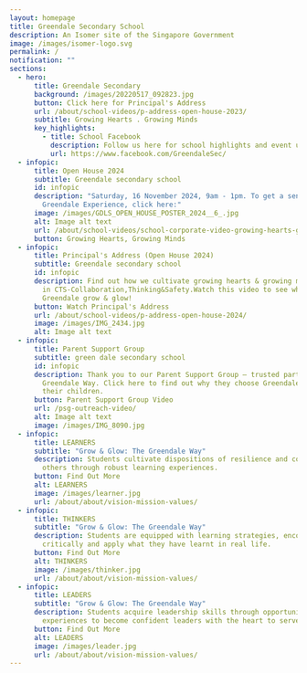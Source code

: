 ```yaml
---
layout: homepage
title: Greendale Secondary School
description: An Isomer site of the Singapore Government
image: /images/isomer-logo.svg
permalink: /
notification: ""
sections:
  - hero:
      title: Greendale Secondary
      background: /images/20220517_092823.jpg
      button: Click here for Principal's Address
      url: /about/school-videos/p-address-open-house-2023/
      subtitle: Growing Hearts . Growing Minds
      key_highlights:
        - title: School Facebook
          description: Follow us here for school highlights and event updates!
          url: https://www.facebook.com/GreendaleSec/
  - infopic:
      title: Open House 2024
      subtitle: Greendale secondary school
      id: infopic
      description: "Saturday, 16 November 2024, 9am - 1pm. To get a sense of the
        Greendale Experience, click here:"
      image: /images/GDLS_OPEN_HOUSE_POSTER_2024__6_.jpg
      alt: Image alt text
      url: /about/school-videos/school-corporate-video-growing-hearts-growing-minds/
      button: Growing Hearts, Growing Minds
  - infopic:
      title: Principal's Address (Open House 2024)
      subtitle: Greendale secondary school
      id: infopic
      description: Find out how we cultivate growing hearts & growing minds anchored
        in CTS-Collaboration,Thinking&Safety.Watch this video to see what makes
        Greendale grow & glow!
      button: Watch Principal's Address
      url: /about/school-videos/p-address-open-house-2024/
      image: /images/IMG_2434.jpg
      alt: Image alt text
  - infopic:
      title: Parent Support Group
      subtitle: green dale secondary school
      id: infopic
      description: Thank you to our Parent Support Group – trusted partners in the
        Greendale Way. Click here to find out why they choose Greendale for
        their children.
      button: Parent Support Group Video
      url: /psg-outreach-video/
      alt: Image alt text
      image: /images/IMG_8090.jpg
  - infopic:
      title: LEARNERS
      subtitle: "Grow & Glow: The Greendale Way"
      description: Students cultivate dispositions of resilience and compassion for
        others through robust learning experiences.
      button: Find Out More
      alt: LEARNERS
      image: /images/learner.jpg
      url: /about/about/vision-mission-values/
  - infopic:
      title: THINKERS
      subtitle: "Grow & Glow: The Greendale Way"
      description: Students are equipped with learning strategies, encouraged to think
        critically and apply what they have learnt in real life.
      button: Find Out More
      alt: THINKERS
      image: /images/thinker.jpg
      url: /about/about/vision-mission-values/
  - infopic:
      title: LEADERS
      subtitle: "Grow & Glow: The Greendale Way"
      description: Students acquire leadership skills through opportunities and
        experiences to become confident leaders with the heart to serve.
      button: Find Out More
      alt: LEADERS
      image: /images/leader.jpg
      url: /about/about/vision-mission-values/
---
```

